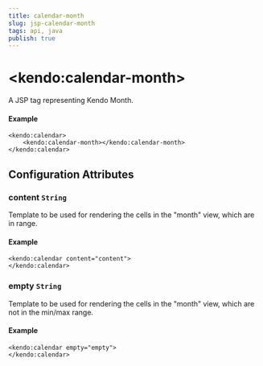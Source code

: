```yaml
---
title: calendar-month
slug: jsp-calendar-month
tags: api, java
publish: true
---
```


# \<kendo:calendar-month\>
A JSP tag representing Kendo Month.

#### Example
    <kendo:calendar>
        <kendo:calendar-month></kendo:calendar-month>
    </kendo:calendar>


## Configuration Attributes


### content `String`

Template to be used for rendering the cells in the "month" view, which are in range.

#### Example
    <kendo:calendar content="content">
    </kendo:calendar>



### empty `String`

Template to be used for rendering the cells in the "month" view, which are not in the min/max range.

#### Example
    <kendo:calendar empty="empty">
    </kendo:calendar>


